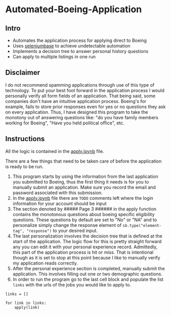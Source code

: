 # Automated-Boeing-Application

## Intro

- Automates the application process for applying direct to Boeing
- Uses [seleniumbase](https://seleniumbase.com/) to achieve undetectable automation
- Implements a decision tree to answer personal history questions
- Can apply to multiple listings in one run

## Disclaimer

I do not recommend spamming applications through use of this type of technology. To put your best foot forward in the application process I would personally verify all form fields of an application. That being said, some companies don't have an intuitive application process. Boeing's for example, fails to store prior responses even for yes or no questions they ask on every application. Thus, I have designed this program to take the monotony out of answering questions like: "do you have family members working for Boeing", "Have you held political office", etc.


## Instructions

All the logic is contained in the [apply.ipynb](https://github.com/jvw424/Automated-Boeing-Application/blob/main/apply.ipynb) file.

There are a few things that need to be taken care of before the application is ready to be run.
1. This program starts by using the information from the last application you submitted to Boeing, thus the first thing it needs is for you to manually submit an application. Make sure you record the email and password associated with this submission.
2. In the [apply.ipynb](https://github.com/jvw424/Automated-Boeing-Application/blob/main/apply.ipynb) file there are `TODO` comments left where the login information for your account should be input
3. The section denoted by ##### Page 3 ###### in the apply function contains the monotonous questions about boeing specific eligibility questions. These questions by default are set to "No" or "NA" and to personalize simply change the response element of `sb.type("element-tag", "response")`  to your desired input.
4. The last personalization involves the decision tree that is defined at the start of the application. The logic flow for this is pretty straight forward any you can edit it with your personal experience record. Admittedly, this part of the application process is hit or miss. That is intentional though as it is set to stop at this point because I like to manually verify my application reads correctly. 
5. After the personal experience section is completed, manually submit the application. This involves filling out one or two demographic questions.
6. In order to run the program go to the last cell block and populate the list `links` with the urls of the jobs you would like to apply to.

```
links = []

for link in links:
    apply(link)
```



